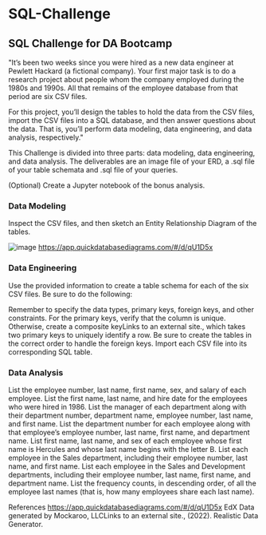 # SQL-Challenge
## SQL Challenge for DA Bootcamp
"It’s been two weeks since you were hired as a new data engineer at Pewlett Hackard (a fictional company). Your first major task is to do a research project about people whom the company employed during the 1980s and 1990s. All that remains of the employee database from that period are six CSV files.

For this project, you’ll design the tables to hold the data from the CSV files, import the CSV files into a SQL database, and then answer questions about the data. That is, you’ll perform data modeling, data engineering, and data analysis, respectively."

This Challenge is divided into three parts: data modeling, data engineering, and data analysis. The deliverables are an image file of your ERD, a .sql file of your table schemata and .sql file of your queries.

(Optional) Create a Jupyter notebook of the bonus analysis. 

### Data Modeling
Inspect the CSV files, and then sketch an Entity Relationship Diagram of the tables.

![image](https://github.com/CJunger/sql-challenge/assets/131617662/429506f8-6b17-4569-8883-4f168d25ab22)
https://app.quickdatabasediagrams.com/#/d/qU1D5x

### Data Engineering
Use the provided information to create a table schema for each of the six CSV files. Be sure to do the following:

Remember to specify the data types, primary keys, foreign keys, and other constraints.
For the primary keys, verify that the column is unique. Otherwise, create a composite keyLinks to an external site., which takes two primary keys to uniquely identify a row.
Be sure to create the tables in the correct order to handle the foreign keys.
Import each CSV file into its corresponding SQL table.

### Data Analysis
List the employee number, last name, first name, sex, and salary of each employee.
List the first name, last name, and hire date for the employees who were hired in 1986.
List the manager of each department along with their department number, department name, employee number, last name, and first name.
List the department number for each employee along with that employee’s employee number, last name, first name, and department name.
List first name, last name, and sex of each employee whose first name is Hercules and whose last name begins with the letter B.
List each employee in the Sales department, including their employee number, last name, and first name.
List each employee in the Sales and Development departments, including their employee number, last name, first name, and department name.
List the frequency counts, in descending order, of all the employee last names (that is, how many employees share each last name).



References
https://app.quickdatabasediagrams.com/#/d/qU1D5x
EdX
Data generated by Mockaroo, LLCLinks to an external site., (2022). Realistic Data Generator.
